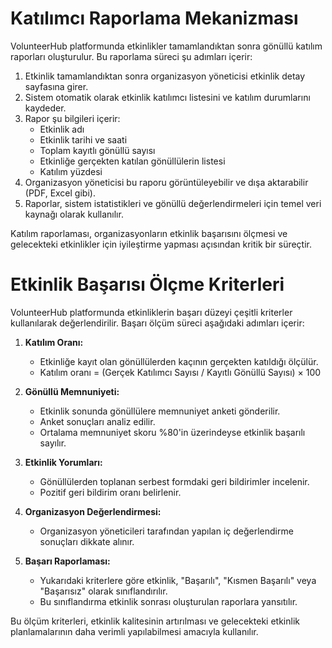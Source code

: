 # Katılımcı Raporlama Mekanizması

VolunteerHub platformunda etkinlikler tamamlandıktan sonra gönüllü katılım raporları oluşturulur. Bu raporlama süreci şu adımları içerir:

1. Etkinlik tamamlandıktan sonra organizasyon yöneticisi etkinlik detay sayfasına girer.
2. Sistem otomatik olarak etkinlik katılımcı listesini ve katılım durumlarını kaydeder.
3. Rapor şu bilgileri içerir:
    - Etkinlik adı
    - Etkinlik tarihi ve saati
    - Toplam kayıtlı gönüllü sayısı
    - Etkinliğe gerçekten katılan gönüllülerin listesi
    - Katılım yüzdesi
4. Organizasyon yöneticisi bu raporu görüntüleyebilir ve dışa aktarabilir (PDF, Excel gibi).
5. Raporlar, sistem istatistikleri ve gönüllü değerlendirmeleri için temel veri kaynağı olarak kullanılır.

Katılım raporlaması, organizasyonların etkinlik başarısını ölçmesi ve gelecekteki etkinlikler için iyileştirme yapması açısından kritik bir süreçtir.

# Etkinlik Başarısı Ölçme Kriterleri

VolunteerHub platformunda etkinliklerin başarı düzeyi çeşitli kriterler kullanılarak değerlendirilir. Başarı ölçüm süreci aşağıdaki adımları içerir:

1. **Katılım Oranı:**  
   - Etkinliğe kayıt olan gönüllülerden kaçının gerçekten katıldığı ölçülür.
   - Katılım oranı = (Gerçek Katılımcı Sayısı / Kayıtlı Gönüllü Sayısı) × 100

2. **Gönüllü Memnuniyeti:**  
   - Etkinlik sonunda gönüllülere memnuniyet anketi gönderilir.
   - Anket sonuçları analiz edilir.
   - Ortalama memnuniyet skoru %80'in üzerindeyse etkinlik başarılı sayılır.

3. **Etkinlik Yorumları:**  
   - Gönüllülerden toplanan serbest formdaki geri bildirimler incelenir.
   - Pozitif geri bildirim oranı belirlenir.

4. **Organizasyon Değerlendirmesi:**  
   - Organizasyon yöneticileri tarafından yapılan iç değerlendirme sonuçları dikkate alınır.

5. **Başarı Raporlaması:**  
   - Yukarıdaki kriterlere göre etkinlik, "Başarılı", "Kısmen Başarılı" veya "Başarısız" olarak sınıflandırılır.
   - Bu sınıflandırma etkinlik sonrası oluşturulan raporlara yansıtılır.

Bu ölçüm kriterleri, etkinlik kalitesinin artırılması ve gelecekteki etkinlik planlamalarının daha verimli yapılabilmesi amacıyla kullanılır.
